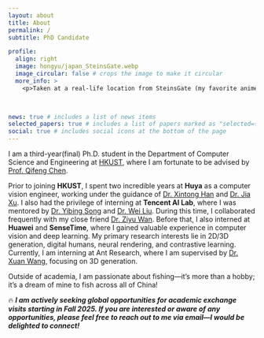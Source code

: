 ```yaml
---
layout: about
title: About
permalink: /
subtitle: PhD Candidate

profile:
  align: right
  image: hongyu/japan_SteinsGate.webp
  image_circular: false # crops the image to make it circular
  more_info: >
    <p>Taken at a real-life location from SteinsGate (my favorite anime).</p>

 

news: true # includes a list of news items
selected_papers: true # includes a list of papers marked as "selected={true}"
social: true # includes social icons at the bottom of the page
---
```

I am a third-year(final) Ph.D. student in the Department of Computer Science and Engineering at [HKUST](https://hkust.edu.hk/), where I am fortunate to be advised by [Prof. Qifeng Chen](https://cqf.io/).

Prior to joining **HKUST**, I spent two incredible years at **Huya** as a computer vision engineer, working under the guidance of [Dr. Xintong Han](https://xthan.github.io/) and [Dr. Jia Xu](https://pages.cs.wisc.edu/~jiaxu/). I also had the privilege of interning at **Tencent AI Lab**, where I was mentored by [Dr. Yibing Song](https://ybsong00.github.io/) and [Dr. Wei Liu](https://scholar.google.com/citations?user=AjxoEpIAAAAJ&hl=zh-CN). During this time, I collaborated frequently with my close friend [Dr. Ziyu Wan](http://raywzy.com/).  Before that, I also interned at **Huawei** and **SenseTime**, where I gained valuable experience in computer vision and deep learning.
My primary research interests lie in 2D/3D generation, digital humans, neural rendering, and contrastive learning. Currently, I am interning at Ant Research, where I am supervised by [Dr. Xuan Wang](https://xuanwangvc.github.io/), focusing on 3D generation.

Outside of academia, I am passionate about fishing—it’s more than a hobby; it’s a dream of mine to fish across all of China!

🔥 ***I am actively seeking global opportunities for academic exchange visits starting in Fall 2025. If you are interested or aware of any opportunities, please feel free to reach out to me via email—I would be delighted to connect!***